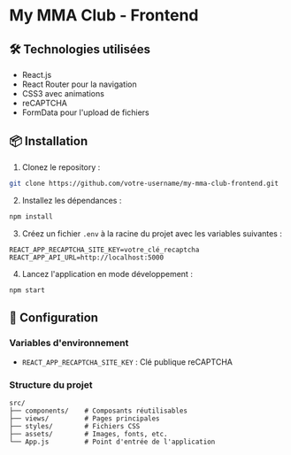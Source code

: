 # My MMA Club - Frontend

## 🛠️ Technologies utilisées

- React.js
- React Router pour la navigation
- CSS3 avec animations
- reCAPTCHA
- FormData pour l'upload de fichiers

## 📦 Installation

1. Clonez le repository :

```bash
git clone https://github.com/votre-username/my-mma-club-frontend.git
```

2. Installez les dépendances :

```bash
npm install
```

3. Créez un fichier `.env` à la racine du projet avec les variables suivantes :

```env
REACT_APP_RECAPTCHA_SITE_KEY=votre_clé_recaptcha
REACT_APP_API_URL=http://localhost:5000
```

4. Lancez l'application en mode développement :

```bash
npm start
```

## 🔧 Configuration

### Variables d'environnement

- `REACT_APP_RECAPTCHA_SITE_KEY` : Clé publique reCAPTCHA

### Structure du projet

```
src/
├── components/    # Composants réutilisables
├── views/         # Pages principales
├── styles/        # Fichiers CSS
├── assets/        # Images, fonts, etc.
└── App.js         # Point d'entrée de l'application
```
